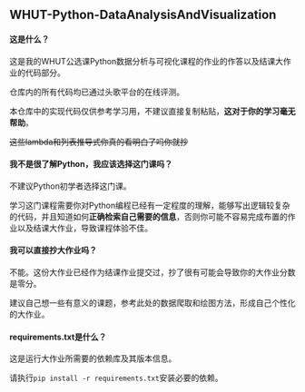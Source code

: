 ## WHUT-Python-DataAnalysisAndVisualization

#### 这是什么？

这是我的WHUT公选课Python数据分析与可视化课程的作业的作答以及结课大作业的代码部分。

仓库内的所有代码均已通过头歌平台的在线评测。

本仓库中的实现代码仅供参考学习用，不建议直接复制粘贴，**这对于你的学习毫无帮助**。

~~这些lambda和列表推导式你真的看明白了吗你就抄~~

#### 我不是很了解Python，我应该选择这门课吗？

不建议Python初学者选择这门课。

学习这门课程需要你对Python编程已经有一定程度的理解，能够写出逻辑较复杂的代码，并且知道如何**正确检索自己需要的信息**，否则你可能不容易完成布置的作业以及结课大作业，导致课程体验不佳。

#### 我可以直接抄大作业吗？

不能。这份大作业已经作为结课作业提交过，抄了很有可能会导致你的大作业分数是零分。

建议自己想一些有意义的课题，参考此处的数据爬取和绘图方法，形成自己个性化的大作业。

#### requirements.txt是什么？

这是运行大作业所需要的依赖库及其版本信息。

请执行`pip install -r requirements.txt`安装必要的依赖。
